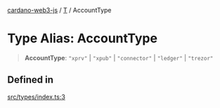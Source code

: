 [cardano-web3-js](../../../index.md) / [T](../index.md) / AccountType

# Type Alias: AccountType

> **AccountType**: `"xprv"` \| `"xpub"` \| `"connector"` \| `"ledger"` \| `"trezor"`

## Defined in

[src/types/index.ts:3](https://github.com/xray-network/cardano-web3-js/blob/51359f53a33988f2d248eab0454f4ef69063970a/src/types/index.ts#L3)
